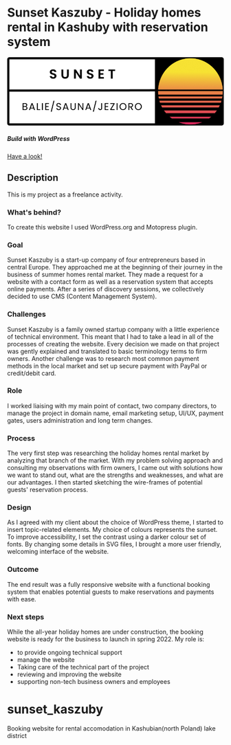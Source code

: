 # Sunset Kaszuby - Holiday homes rental in Kashuby with reservation system


![Sunset Kaszuby - accomodation in Kashuby.](sunset_logo.png)
##### Build with WordPress

[Have a look! ](https://sunsetkaszuby.pl/)


## Description

This is my project as a freelance activity. 

### What's behind?

To create this website I used WordPress.org and Motopress plugin. 


### Goal

Sunset Kaszuby is a start-up company of four entrepreneurs based in central Europe. They approached me at the beginning of their journey in the business of summer homes rental market. They made a request for a website with a  contact form as well as a reservation system that accepts online payments. After a series of discovery sessions, we collectively decided to use CMS (Content Management System).

### Challenges

Sunset Kaszuby is a family owned startup company with a little experience of technical environment. This meant that I had to take a lead in all of the processes of creating the website. Every decision we made on that project was gently explained and translated to basic terminology terms to firm owners. Another challenge was to research most common payment methods in the local market and set up secure payment with PayPal or credit/debit card.

### Role

I worked liaising with my main point of contact, two company directors, to manage the project in domain name, email marketing setup, UI/UX, payment gates, users administration and long term changes.

### Process

The very first step was researching the holiday homes rental market by analyzing that branch of the market. With my problem solving approach and consulting my observations with firm owners, I came out with solutions how we want to stand out, what are the strengths and weaknesses, and what are our advantages. I then started sketching the wire-frames of potential guests' reservation process.

### Design

As I agreed with my client about the choice of WordPress theme, I started to insert topic-related elements. My choice of colours represents the sunset. To improve accessibility, I set the contrast using a darker colour set of fonts. By changing some details in SVG files, I brought a more user friendly, welcoming interface of the website. 

### Outcome

The end result was a fully responsive website with a functional booking system that enables potential guests to make reservations and payments with ease.

### Next steps

While the all-year holiday homes are under construction, the booking website is ready for the business to launch in spring 2022. My role is:
  - to provide ongoing technical support
  - manage the website
  - Taking care of the technical part of the project
  - reviewing and improving the website
  - supporting non-tech business owners and employees





# sunset_kaszuby
Booking website for rental accomodation in Kashubian(north Poland) lake district
